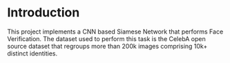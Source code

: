 # Introduction

This project implements a CNN based Siamese Network that performs Face Verification. The dataset used to perform this task is the CelebA open source dataset that regroups more than 200k images comprising 10k+ distinct identities.

